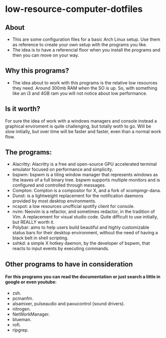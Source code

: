 # low-resource-computer-dotfiles


## About
- This are some configuration files for a basic Arch Linux setup. Use them as reference to create your own setup with the programs you like.
- The idea is to have a referencial floor when you install the programs and then you can move on your way.

## Why this programs?
- The idea about to work with this programs is the relative low resources they need. Around 300mb RAM when the SO is up. So, with something like an i3 and 4GB ram you will not notice about low performance.

## Is it worth?
For sure the idea of work with a windows managers and console instead a graphical enviroment is quite challenging, but totally woth to go. Will be slow initially, but over time will be faster and faster, even than a normal work flow.

## The programs:
- Alacritty: Alacritty is a free and open-source GPU accelerated terminal emulator focused on performance and simplicity. 
- bspwm: bspwm is a tiling window manager that represents windows as the leaves of a full binary tree. bspwm supports multiple monitors and is configured and controlled through messages.
- Compton: Compton is a compositor for X, and a fork of xcompmgr-dana.
- Dunst: is a lightweight replacement for the notification daemons provided by most desktop environments.
- ncspot: a low resources unofficial spotify client for console.
- nvim: Neovim is a refactor, and sometimes redactor, in the tradition of Vim. A replacement for visual studio code. Quite difficult to use initially, but REALLY worth it.
- Polybar: aims to help users build beautiful and highly customizable status bars for their desktop environment, without the need of having a black belt in shell scripting. 
- sxhkd: a simple X hotkey daemon, by the developer of bspwm, that reacts to input events by executing commands.

## Other programs to have in consideration
#### For this programs you can read the documentation or just search a little in google or even youtube:
- zsh.
- pcmanfm.
- alsamixer, pulseaudio and pavucontrol (sound drivers).
- nitrogen.
- NetWorkManager.
- blueman.
- rofi.
- ripgrep.
